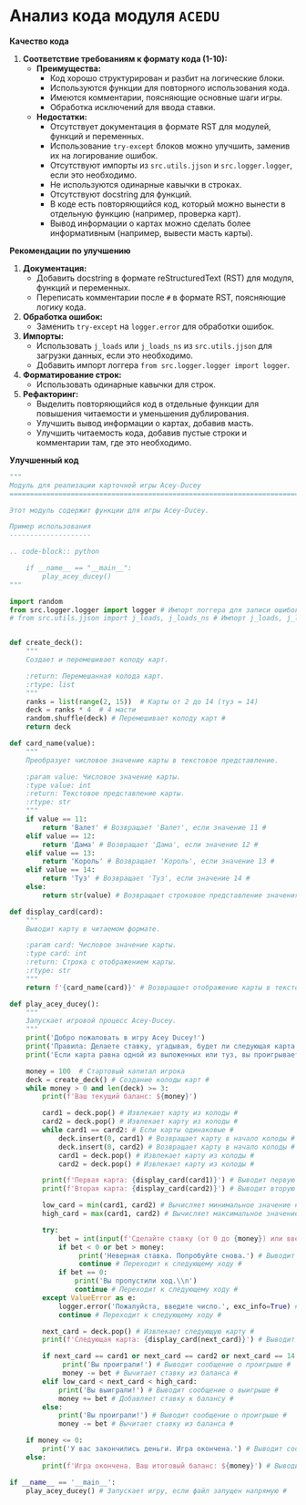 # Анализ кода модуля `ACEDU`

**Качество кода**
1.  **Соответствие требованиям к формату кода (1-10):**
    -   **Преимущества:**
        *   Код хорошо структурирован и разбит на логические блоки.
        *   Используются функции для повторного использования кода.
        *   Имеются комментарии, поясняющие основные шаги игры.
        *   Обработка исключений для ввода ставки.
    -   **Недостатки:**
        *   Отсутствует документация в формате RST для модулей, функций и переменных.
        *   Использование `try-except` блоков можно улучшить, заменив их на логирование ошибок.
        *   Отсутствуют импорты из `src.utils.jjson` и `src.logger.logger`, если это необходимо.
        *   Не используются одинарные кавычки в строках.
        *   Отсутствуют docstring для функций.
        *   В коде есть повторяющийся код, который можно вынести в отдельную функцию (например, проверка карт).
        *   Вывод информации о картах можно сделать более информативным (например, вывести масть карты).

**Рекомендации по улучшению**

1.  **Документация:**
    *   Добавить docstring в формате reStructuredText (RST) для модуля, функций и переменных.
    *   Переписать комментарии после `#` в формате RST, поясняющие логику кода.
2.  **Обработка ошибок:**
    *   Заменить `try-except` на `logger.error` для обработки ошибок.
3.  **Импорты:**
    *   Использовать `j_loads` или `j_loads_ns` из `src.utils.jjson` для загрузки данных, если это необходимо.
    *   Добавить импорт логгера `from src.logger.logger import logger`.
4.  **Форматирование строк:**
    *   Использовать одинарные кавычки для строк.
5.  **Рефакторинг:**
    *   Выделить повторяющийся код в отдельные функции для повышения читаемости и уменьшения дублирования.
    *   Улучшить вывод информации о картах, добавив масть.
    *   Улучшить читаемость кода, добавив пустые строки и комментарии там, где это необходимо.

**Улучшенный код**

```python
"""
Модуль для реализации карточной игры Acey-Ducey
=========================================================================================

Этот модуль содержит функции для игры Acey-Ducey.

Пример использования
--------------------

.. code-block:: python

    if __name__ == "__main__":
        play_acey_ducey()
"""

import random
from src.logger.logger import logger # Импорт логгера для записи ошибок #
# from src.utils.jjson import j_loads, j_loads_ns # Импорт j_loads, j_loads_ns  - удален, т.к не используется #


def create_deck():
    """
    Создает и перемешивает колоду карт.

    :return: Перемешанная колода карт.
    :rtype: list
    """
    ranks = list(range(2, 15))  # Карты от 2 до 14 (туз = 14)
    deck = ranks * 4  # 4 масти
    random.shuffle(deck) # Перемешивает колоду карт #
    return deck

def card_name(value):
    """
    Преобразует числовое значение карты в текстовое представление.

    :param value: Числовое значение карты.
    :type value: int
    :return: Текстовое представление карты.
    :rtype: str
    """
    if value == 11:
        return 'Валет' # Возвращает 'Валет', если значение 11 #
    elif value == 12:
        return 'Дама' # Возвращает 'Дама', если значение 12 #
    elif value == 13:
        return 'Король' # Возвращает 'Король', если значение 13 #
    elif value == 14:
        return 'Туз' # Возвращает 'Туз', если значение 14 #
    else:
        return str(value) # Возвращает строковое представление значения #

def display_card(card):
    """
    Выводит карту в читаемом формате.

    :param card: Числовое значение карты.
    :type card: int
    :return: Строка с отображением карты.
    :rtype: str
    """
    return f'{card_name(card)}' # Возвращает отображение карты в текстовом формате #

def play_acey_ducey():
    """
    Запускает игровой процесс Acey-Ducey.
    """
    print('Добро пожаловать в игру Acey Ducey!')
    print('Правила: Делаете ставку, угадывая, будет ли следующая карта между двумя выложенными.')
    print('Если карта равна одной из выложенных или туз, вы проигрываете.\\n')

    money = 100  # Стартовый капитал игрока
    deck = create_deck() # Создание колоды карт #
    while money > 0 and len(deck) >= 3:
        print(f'Ваш текущий баланс: ${money}')

        card1 = deck.pop() # Извлекает карту из колоды #
        card2 = deck.pop() # Извлекает карту из колоды #
        while card1 == card2: # Если карты одинаковые #
            deck.insert(0, card1) # Возвращает карту в начало колоды #
            deck.insert(0, card2) # Возвращает карту в начало колоды #
            card1 = deck.pop() # Извлекает карту из колоды #
            card2 = deck.pop() # Извлекает карту из колоды #

        print(f'Первая карта: {display_card(card1)}') # Выводит первую карту #
        print(f'Вторая карта: {display_card(card2)}') # Выводит вторую карту #

        low_card = min(card1, card2) # Вычисляет минимальное значение #
        high_card = max(card1, card2) # Вычисляет максимальное значение #

        try:
            bet = int(input(f'Сделайте ставку (от 0 до {money}) или введите \'0\' для пропуска хода: '))
            if bet < 0 or bet > money:
                 print('Неверная ставка. Попробуйте снова.') # Выводит сообщение об ошибке, если ставка некорректна #
                 continue # Переходит к следующему ходу #
            if bet == 0:
                print('Вы пропустили ход.\\n')
                continue # Переходит к следующему ходу #
        except ValueError as e:
            logger.error('Пожалуйста, введите число.', exc_info=True) # Логирует ошибку, если ввод не число #
            continue # Переходит к следующему ходу #

        next_card = deck.pop() # Извлекает следующую карту #
        print(f'Следующая карта: {display_card(next_card)}') # Выводит следующую карту #

        if next_card == card1 or next_card == card2 or next_card == 14:
             print('Вы проиграли!') # Выводит сообщение о проигрыше #
             money -= bet # Вычитает ставку из баланса #
        elif low_card < next_card < high_card:
            print('Вы выиграли!') # Выводит сообщение о выигрыше #
            money += bet # Добавляет ставку к балансу #
        else:
            print('Вы проиграли!') # Выводит сообщение о проигрыше #
            money -= bet # Вычитает ставку из баланса #

    if money <= 0:
        print('У вас закончились деньги. Игра окончена.') # Выводит сообщение о завершении игры #
    else:
        print(f'Игра окончена. Ваш итоговый баланс: ${money}') # Выводит сообщение о завершении игры и итоговый баланс #

if __name__ == '__main__':
    play_acey_ducey() # Запускает игру, если файл запущен напрямую #
```